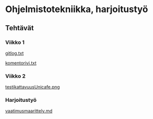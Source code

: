 # Ohjelmistotekniikka, harjoitustyö

## Tehtävät

### Viikko 1

[gitlog.txt](laskarit/viikko1/gitlog.txt)

[komentorivi.txt](laskarit/viikko1/komentorivi.txt)

### Viikko 2

[testikattavuusUnicafe.png](laskarit/viikko2/testikattavuusUnicafe.png)

### Harjoitustyö

[vaatimusmaarittely.md](vaatimusmaarittely.md)
